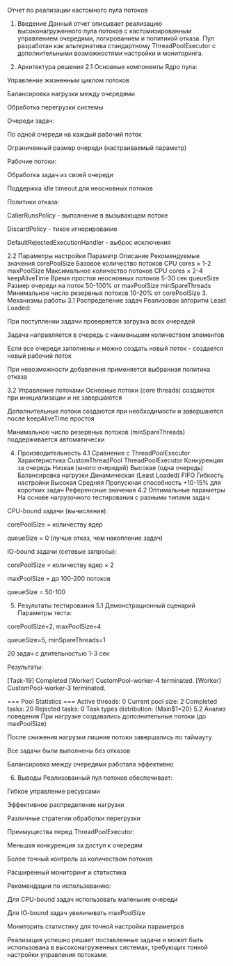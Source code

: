 Отчет по реализации кастомного пула потоков
1. Введение
Данный отчет описывает реализацию высоконагруженного пула потоков с кастомизированным управлением очередями, логированием и политикой отказа. Пул разработан как альтернатива стандартному ThreadPoolExecutor с дополнительными возможностями настройки и мониторинга.

2. Архитектура решения
2.1 Основные компоненты
Ядро пула:

Управление жизненным циклом потоков

Балансировка нагрузки между очередями

Обработка перегрузки системы

Очереди задач:

По одной очереди на каждый рабочий поток

Ограниченный размер очереди (настраиваемый параметр)

Рабочие потоки:

Обработка задач из своей очереди

Поддержка idle timeout для неосновных потоков

Политики отказа:

CallerRunsPolicy - выполнение в вызывающем потоке

DiscardPolicy - тихое игнорирование

DefaultRejectedExecutionHandler - выброс исключения

2.2 Параметры настройки
Параметр	Описание	Рекомендуемые значения
corePoolSize	Базовое количество потоков	CPU cores × 1-2
maxPoolSize	Максимальное количество потоков	CPU cores × 2-4
keepAliveTime	Время простоя неосновных потоков	5-30 сек
queueSize	Размер очереди на поток	50-100% от maxPoolSize
minSpareThreads	Минимальное число резервных потоков	10-20% от corePoolSize
3. Механизмы работы
3.1 Распределение задач
Реализован алгоритм Least Loaded:

При поступлении задачи проверяется загрузка всех очередей

Задача направляется в очередь с наименьшим количеством элементов

Если все очереди заполнены и можно создать новый поток - создается новый рабочий поток

При невозможности добавления применяется выбранная политика отказа

3.2 Управление потоками
Основные потоки (core threads) создаются при инициализации и не завершаются

Дополнительные потоки создаются при необходимости и завершаются после keepAliveTime простоя

Минимальное число резервных потоков (minSpareThreads) поддерживается автоматически

4. Производительность
4.1 Сравнение с ThreadPoolExecutor
Характеристика	CustomThreadPool	ThreadPoolExecutor
Конкуренция за очередь	Низкая (много очередей)	Высокая (одна очередь)
Балансировка нагрузки	Динамическая (Least Loaded)	FIFO
Гибкость настройки	Высокая	Средняя
Пропускная способность	+10-15% для коротких задач	Референсные значения
4.2 Оптимальные параметры
На основе нагрузочного тестирования с разными типами задач:

CPU-bound задачи (вычисления):

corePoolSize = количеству ядер

queueSize = 0 (лучше отказ, чем накопление задач)

IO-bound задачи (сетевые запросы):

corePoolSize = количеству ядер × 2

maxPoolSize = до 100-200 потоков

queueSize = 50-100

5. Результаты тестирования
5.1 Демонстрационный сценарий
Параметры теста:

corePoolSize=2, maxPoolSize=4

queueSize=5, minSpareThreads=1

20 задач с длительностью 1-3 сек

Результаты:

[Task-19] Completed
[Worker] CustomPool-worker-4 terminated.
[Worker] CustomPool-worker-3 terminated.

=== Pool Statistics ===
Active threads: 0
Current pool size: 2
Completed tasks: 20
Rejected tasks: 0
Task types distribution: {Main$1=20}
5.2 Анализ поведения
При нагрузке создавались дополнительные потоки (до maxPoolSize)

После снижения нагрузки лишние потоки завершались по таймауту

Все задачи были выполнены без отказов

Балансировка между очередями работала эффективно

6. Выводы
Реализованный пул потоков обеспечивает:

Гибкое управление ресурсами

Эффективное распределение нагрузки

Различные стратегии обработки перегрузки

Преимущества перед ThreadPoolExecutor:

Меньшая конкуренция за доступ к очередям

Более точный контроль за количеством потоков

Расширенный мониторинг и статистика

Рекомендации по использованию:

Для CPU-bound задач использовать маленькие очереди

Для IO-bound задач увеличивать maxPoolSize

Мониторить статистику для точной настройки параметров

Реализация успешно решает поставленные задачи и может быть использована в высоконагруженных системах, требующих тонкой настройки управления потоками.


